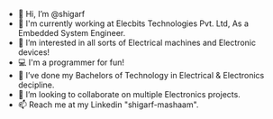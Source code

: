 - 👋 Hi, I’m @shigarf
- 🤺 I'm currently working at Elecbits Technologies Pvt. Ltd, As a Embedded System Engineer.
- 👀 I’m interested in all sorts of Electrical machines and Electronic devices!
- 💻 I'm a programmer for fun!
- 🌱 I’ve done my Bachelors of Technology in Electrical & Electronics decipline.
- 💞️ I’m looking to collaborate on multiple Electronics projects.
- 📫 Reach me at my Linkedin "shigarf-mashaam".
